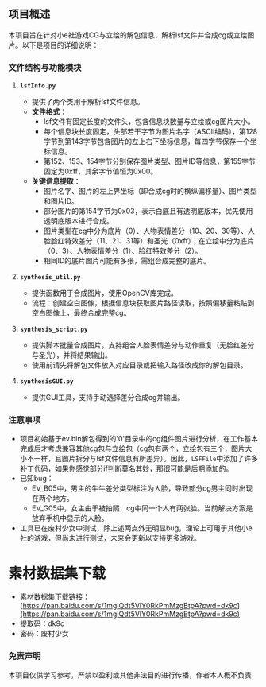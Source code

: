 ## 项目概述

本项目旨在针对小e社游戏CG与立绘的解包信息，解析lsf文件并合成cg或立绘图片。以下是项目的详细说明：

### 文件结构与功能模块

1. **`lsfInfo.py`**
   - 提供了两个类用于解析lsf文件信息。
   - **文件格式**：
     - lsf文件有固定长度的文件头，包含信息块数量与立绘或cg图片大小。
     - 每个信息块长度固定，头部若干字节为图片名字（ASCII编码），第128字节到第143字节包含图片的左上右下坐标信息，每四字节保存一个坐标信息。
     - 第152、153、154字节分别保存图片类型、图片ID等信息，第155字节固定为0xff，其余字节值恒为0x00。
   - **关键信息提取**：
     - 图片名字、图片的左上界坐标（即合成cg时的横纵偏移量）、图片类型和图片ID。
     - 部分图片的第154字节为0x03，表示白底且有透明底版本，优先使用透明底版本进行合成。
     - 图片类型在cg中分为底片（0）、人物表情差分（10、20、30等）、人脸脸红特效差分（11、21、31等）和圣光（0xff）；在立绘中分为底片（0、3）、人物表情差分（1）、脸红特效差分（2）。
     - 相同ID的底片图片可能有多张，需组合成完整的底片。

2. **`synthesis_util.py`**
   - 提供函数用于合成图片，使用OpenCV库完成。
   - 流程：创建空白图像，根据信息块获取图片路径读取，按照偏移量粘贴到空白图像上，最终合成完整cg。

3. **`synthesis_script.py`**
   - 提供脚本批量合成图片，支持组合人脸表情差分与动作重复（无脸红差分与圣光），并将结果输出。
   - 使用前请先将解包文件放入对应目录或把输入路径改成你的解包目录。

4. **`synthesisGUI.py`**
   - 提供GUI工具，支持手动选择差分合成cg并输出。

### 注意事项

- 项目初始基于ev.bin解包得到的'0'目录中的cg组件图片进行分析，在工作基本完成后才考虑兼容其他cg包与立绘包（cg包有两个，立绘包有三个，图片大小不一样，且图片拆分与lsf文件信息有所差异）。因此，`LSFFile`中添加了许多补丁代码，如果你感觉部分if判断莫名其妙，那很可能是后期添加的。
- 已知bug：
  - EV_B05中，男主的牛牛差分类型标注为人脸，导致部分cg男主同时出现在两个地方。
  - EV_G05中，女主由于被拍照，cg中同一个人有两张脸。当前解决方案是放弃手机中显示的人脸。
- 工具已在废村少女中测试，除上述两点外无明显bug，理论上可用于其他小e社的游戏，但尚未进行测试，未来会更新以支持更多游戏。

# 素材数据集下载
- 素材数据集下载链接：[https://pan.baidu.com/s/1mgIQdt5VlY0RkPmMzgBtpA?pwd=dk9c](https://pan.baidu.com/s/1mgIQdt5VlY0RkPmMzgBtpA?pwd=dk9c)
- 提取码：dk9c 
- 密码：废村少女

### 免责声明
本项目仅供学习参考，严禁以盈利或其他非法目的进行传播，作者本人概不负责
